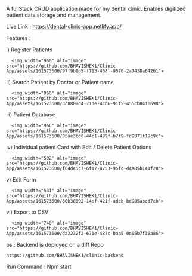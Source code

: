 A fullStack CRUD application made for my dental clinic. Enables digitized patient data storage and management.

Live Link  :  https://dental-clinic-app.netlify.app/

Features : 

i) Register Patients

      <img width="960" alt="image" src="https://github.com/BHAVISHEK1/Clinic-App/assets/161573600/97f9b9d5-f713-468f-9570-2a7438a64261">

ii) Search Patient by Doctor or Patient name

      <img width="960" alt="image" src="https://github.com/BHAVISHEK1/Clinic-App/assets/161573600/3c8802d4-71de-4cb6-91f5-455cb0410698">

iii) Patient Database

      <img width="960" alt="image" src="https://github.com/BHAVISHEK1/Clinic-App/assets/161573600/95ae3bd6-44c1-499f-b7f9-fd9071f19c9c">

iv) Individual patient Card with Edit / Delete Patient Options

      <img width="502" alt="image" src="https://github.com/BHAVISHEK1/Clinic-App/assets/161573600/f64d45c7-6f17-4253-95fc-d4a85b141f28">

v)  Edit Form

      <img width="531" alt="image" src="https://github.com/BHAVISHEK1/Clinic-App/assets/161573600/60b38092-14ef-421f-adeb-bd985abcd7cb">

vi) Export to CSV

      <img width="740" alt="image" src="https://github.com/BHAVISHEK1/Clinic-App/assets/161573600/da2232f2-671e-487c-baa5-0d05b7f30a86">


ps : Backend is deployed on a diff Repo 

    https://github.com/BHAVISHEK1/clinic-backend

Run Command : Npm start
      
      
      


      



